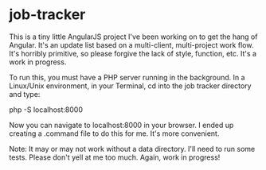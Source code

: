 job-tracker
===========

This is a tiny little AngularJS project I've been working on to get the hang of Angular. It's an update list based on a multi-client, multi-project work flow. It's horribly primitive, so please forgive the lack of style, function, etc. It's a work in progress.

To run this, you must have a PHP server running in the background. In a Linux/Unix environment, in your Terminal, cd into the job tracker directory and type:

php -S localhost:8000

Now you can navigate to localhost:8000 in your browser. I ended up creating a .command file to do this for me. It's more convenient.

Note: It may or may not work without a data directory. I'll need to run some tests. Please don't yell at me too much. Again, work in progress!